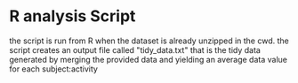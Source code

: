 # R analysis Script

the script is run from R when the dataset is already unzipped in the cwd.
the script creates an output file called "tidy_data.txt" that is the tidy
data generated by merging the provided data and yielding an average data
value for each subject:activity 

